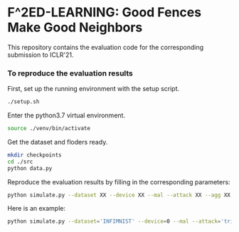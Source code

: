 # F^2ED-LEARNING: Good Fences Make Good Neighbors
This repository contains the evaluation code for the corresponding submission to ICLR'21.

### To reproduce the evaluation results
First, set up the running environment with the setup script.

```bash
./setup.sh
```

Enter the python3.7 virtual environment.
```bash
source ./venv/bin/activate
```

Get the dataset and floders ready.
```bash
mkdir checkpoints
cd ./src
python data.py
```

Reproduce the evaluation results by filling in the corresponding parameters:
```bash
python simulate.py --dataset XX --device XX --mal --attack XX --agg XX
```

Here is an example:
```bash
python simulate.py --dataset='INFIMNIST' --device=0 --mal --attack='trimmedmean' --agg='filterl2'
```